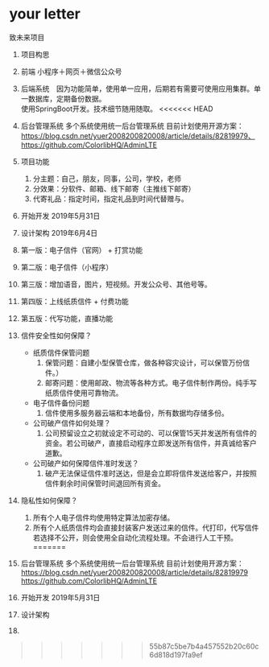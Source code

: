 # your letter
致未来项目

1. 项目构思
  1. 前端 小程序＋网页＋微信公众号
  2. 后端系统　因为功能简单，使用单一应用，后期若有需要可使用应用集群。单一数据库，定期备份数据。  
     使用SpringBoot开发。技术细节随用随取。
<<<<<<< HEAD
  3. 后台管理系统 多个系统使用统一后台管理系统 目前计划使用开源方案：https://blog.csdn.net/yuer2008200820008/article/details/82819979、https://github.com/ColorlibHQ/AdminLTE

2. 项目功能
	1. 分主题：自己，朋友，同事，公司，学校，老师  
	2. 分效果：分软件、邮箱、线下邮寄（主推线下邮寄）
	3. 代寄礼品：指定时间，指定礼品到时间代替赠与。

3. 开始开发 2019年5月31日
  1. 设计架构 2019年6月4日
  2. 第一版：电子信件（官网） + 打赏功能
  3. 第二版：电子信件（小程序）
  4. 第三版：增加语音，图片，短视频。开发公众号、其他号等。
  5. 第四版：上线纸质信件 + 付费功能
  6. 第五版：代写功能，直播功能



4. 信件安全性如何保障？
	- 纸质信件保管问题  
	  1. 保管问题：自建小型保管仓库，做各种容灾设计，可以保管万份信件。）  
	  2. 邮寄问题：使用邮政、物流等各种方式。电子信件制作两份。纯手写纸质信件使用可靠物流。
	- 电子信件备份问题
	  1. 信件使用多服务器云端和本地备份，所有数据均存储多份。
	- 公司破产信件如何处理？
	  1. 公司预留设立之初就设定不可动的、可以保管15天并发送所有信件的资金。若公司破产，直接启动程序立即发送所有信件，并真诚给客户道歉。
	- 公司破产如何保障信件准时发送？
	  1. 破产无法保证信件准时送达，但是会立即将信件发送给客户，并按照信件剩余时间保管时间退回所有资金。
	

5. 隐私性如何保障？ 
	1. 所有个人电子信件均使用特定算法加密存储。
	2. 所有个人纸质信件均会直接封装客户发送过来的信件。代打印，代写信件若选择不公开，则会使用全自动化流程处理。不会进行人工干预。
=======
  3. 后台管理系统 多个系统使用统一后台管理系统 目前计划使用开源方案：https://blog.csdn.net/yuer2008200820008/article/details/82819979
  https://github.com/ColorlibHQ/AdminLTE
2. 开始开发 2019年5月31日
  1. 设计架构
  2. 
>>>>>>> 55b87c5be7b4a457552b20c60c6d818d197fa9ef
